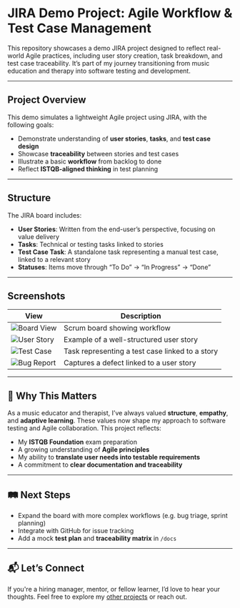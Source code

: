 # JIRA Demo Project: Agile Workflow & Test Case Management

This repository showcases a demo JIRA project designed to reflect real-world Agile practices, including user story creation, task breakdown, and test case traceability. It’s part of my journey transitioning from music education and therapy into software testing and development.

---

## Project Overview

This demo simulates a lightweight Agile project using JIRA, with the following goals:

- Demonstrate understanding of **user stories**, **tasks**, and **test case design**
- Showcase **traceability** between stories and test cases
- Illustrate a basic **workflow** from backlog to done
- Reflect **ISTQB-aligned thinking** in test planning

---

## Structure

The JIRA board includes:

- **User Stories**: Written from the end-user’s perspective, focusing on value delivery
- **Tasks**: Technical or testing tasks linked to stories
- **Test Case Task**: A standalone task representing a manual test case, linked to a relevant story
- **Statuses**: Items move through “To Do” → “In Progress” → “Done”

---

## Screenshots

| View | Description |
|------|-------------|
| ![Board View](screenshots/work_board.png) | Scrum board showing workflow |
| ![User Story](screenshots/user_story.png) | Example of a well-structured user story |
| ![Test Case](screenshots/test_case.png) | Task representing a test case linked to a story |
| ![Bug Report](screenshots/bug_report.png) | Captures a defect linked to a user story |

---

## 🧠 Why This Matters

As a music educator and therapist, I’ve always valued **structure**, **empathy**, and **adaptive learning**. These values now shape my approach to software testing and Agile collaboration. This project reflects:

- My **ISTQB Foundation** exam preparation
- A growing understanding of **Agile principles**
- My ability to **translate user needs into testable requirements**
- A commitment to **clear documentation and traceability**

---

## 🛤️ Next Steps

- Expand the board with more complex workflows (e.g. bug triage, sprint planning)
- Integrate with GitHub for issue tracking
- Add a mock **test plan** and **traceability matrix** in `/docs`

---

## 📬 Let’s Connect

If you're a hiring manager, mentor, or fellow learner, I’d love to hear your thoughts. Feel free to explore my [other projects](https://github.com/Tmoorin7) or reach out.
